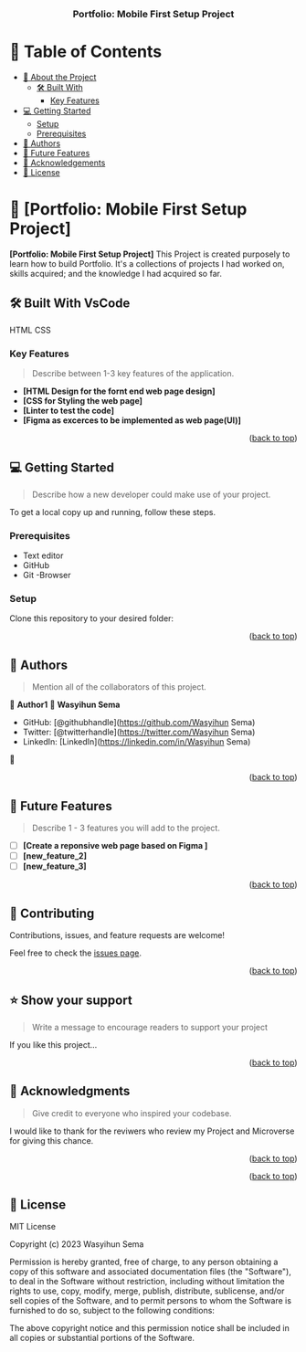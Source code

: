 <a name="readme-top"></a>

<div align="center">

  <br/>

  <h3><b>Portfolio: Mobile First Setup  Project</b></h3>

</div>

# 📗 Table of Contents

- [📖 About the Project](#about-project)
  - [🛠 Built With](#built-with)
    - [Key Features](#key-features)
- [💻 Getting Started](#getting-started)
  - [Setup](#setup)
  - [Prerequisites](#prerequisites)
- [👥 Authors](#authors)
- [🔭 Future Features](#future-features)
- [🙏 Acknowledgements](#acknowledgements)
- [📝 License](#license)

<!-- PROJECT DESCRIPTION -->

# 📖 [Portfolio: Mobile First Setup Project] <a name="about-project"></a>

**[Portfolio: Mobile First Setup Project]** This Project is created purposely to learn how to build Portfolio. It's a collections of projects I had worked on, skills acquired; and the knowledge I had acquired so far.

## 🛠 Built With <a name="built-with">VsCode</a>

<a name="built-with">HTML</a>
<a name="built-with">CSS</a>

### Key Features <a name="key-features"></a>

> Describe between 1-3 key features of the application.

- **[HTML Design for the fornt end web page design]**
- **[CSS for Styling the web page]**
- **[Linter to test the code]**
- **[Figma as excerces to be implemented as web page(UI)]**

<p align="right">(<a href="#readme-top">back to top</a>)</p>

<!-- GETTING STARTED -->

## 💻 Getting Started <a name="getting-started"></a>

> Describe how a new developer could make use of your project.

To get a local copy up and running, follow these steps.

### Prerequisites

- Text editor
- GitHub
- Git -Browser

### Setup

Clone this repository to your desired folder:

<p align="right">(<a href="#readme-top">back to top</a>)</p>

<!-- AUTHORS -->

## 👥 Authors <a name="authors"></a>

> Mention all of the collaborators of this project.

👤 **Author1**
👤 **Wasyihun Sema**

- GitHub: [@githubhandle](https://github.com/Wasyihun Sema)
- Twitter: [@twitterhandle](https://twitter.com/Wasyihun Sema)
- LinkedIn: [LinkedIn](https://linkedin.com/in/Wasyihun Sema)

👤

<p align="right">(<a href="#readme-top">back to top</a>)</p>

<!-- FUTURE FEATURES -->

## 🔭 Future Features <a name="future-features"></a>

> Describe 1 - 3 features you will add to the project.

- [ ] **[Create a reponsive web page based on Figma ]**
- [ ] **[new_feature_2]**
- [ ] **[new_feature_3]**

<p align="right">(<a href="#readme-top">back to top</a>)</p>

<!-- CONTRIBUTING -->

## 🤝 Contributing <a name="contributing"></a>

Contributions, issues, and feature requests are welcome!

Feel free to check the [issues page](../../issues/).

<p align="right">(<a href="#readme-top">back to top</a>)</p>

<!-- SUPPORT -->

## ⭐️ Show your support <a name="support"></a>

> Write a message to encourage readers to support your project

If you like this project...

<p align="right">(<a href="#readme-top">back to top</a>)</p>

<!-- ACKNOWLEDGEMENTS -->

## 🙏 Acknowledgments <a name="acknowledgements"></a>

> Give credit to everyone who inspired your codebase.

I would like to thank for the reviwers who review my Project and Microverse for giving this chance.

<p align="right">(<a href="#readme-top">back to top</a>)</p>

<p align="right">(<a href="#readme-top">back to top</a>)</p>

<!-- LICENSE -->

## 📝 License <a name="license"></a>

MIT License

Copyright (c) 2023 Wasyihun Sema

Permission is hereby granted, free of charge, to any person obtaining a copy
of this software and associated documentation files (the "Software"), to deal
in the Software without restriction, including without limitation the rights
to use, copy, modify, merge, publish, distribute, sublicense, and/or sell
copies of the Software, and to permit persons to whom the Software is
furnished to do so, subject to the following conditions:

The above copyright notice and this permission notice shall be included in all
copies or substantial portions of the Software.
